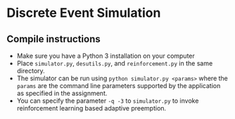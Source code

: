 # Discrete Event Simulation
## Compile instructions
- Make sure you have a Python 3 installation on your computer
- Place `simulator.py`, `desutils.py`, and `reinforcement.py` in the same directory.
- The simulator can be run using `python simulator.py <params>` where the
`params` are the command line parameters supported by the application as specified in the assignment.
- You can specify the parameter `-q -3` to `simulator.py` to invoke reinforcement learning based adaptive
preemption.
